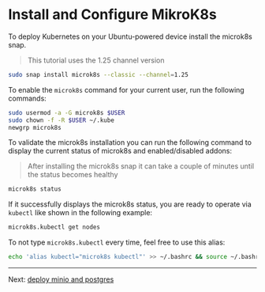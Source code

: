 # Install and Configure MikroK8s

To deploy Kubernetes on your Ubuntu-powered device install the microk8s snap.

> This tutorial uses the 1.25 channel version

```bash
sudo snap install microk8s --classic --channel=1.25
```

To enable the `microk8s` command for your current user, run the following commands:

```bash
sudo usermod -a -G microk8s $USER
sudo chown -f -R $USER ~/.kube
newgrp microk8s
```

To validate the microk8s installation you can run the following command to display the current status of microk8s and enabled/disabled addons:

> After installing the microk8s snap it can take a couple of minutes until the status becomes healthy

```bash
microk8s status
```

If it successfully displays the microk8s status, you are ready to operate via `kubectl` like shown in the following example:

```bash
microk8s.kubectl get nodes
```

To not type `microk8s.kubectl` every time, feel free to use this alias:

```bash
echo 'alias kubectl="microk8s kubectl"' >> ~/.bashrc && source ~/.bashrc
```

---

Next: [deploy minio and postgres](03-deploy-minio-and-postgres.md)
